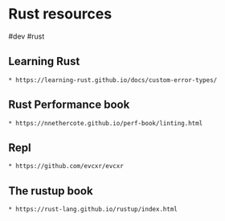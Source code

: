 # Rust resources
#dev
#rust


## Learning Rust

    * https://learning-rust.github.io/docs/custom-error-types/


## Rust Performance book


    * https://nnethercote.github.io/perf-book/linting.html


## Repl


    * https://github.com/evcxr/evcxr



## The rustup book


    * https://rust-lang.github.io/rustup/index.html
